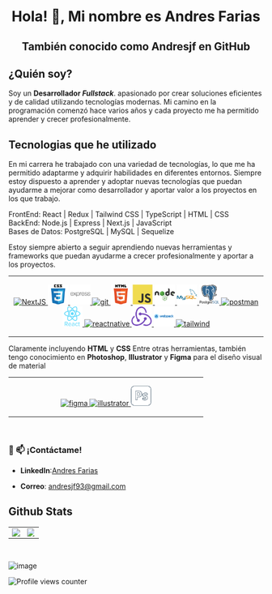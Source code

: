 
<h1 align="center">Hola! 👋, Mi nombre es Andres Farias</h1>
<h2 align="center">También conocido como Andresjf en GitHub</h2>

## ¿Quién soy? 
Soy un **Desarrollador _Fullstack_**.
 apasionado por crear soluciones eficientes y de calidad utilizando tecnologías modernas.
 Mi camino en la programación comenzó hace varios años y cada proyecto me ha permitido aprender y crecer profesionalmente.

## Tecnologias que he utilizado
En mi carrera he trabajado con una variedad de tecnologías, lo que me ha permitido adaptarme y adquirir habilidades en diferentes entornos.
Siempre estoy dispuesto a aprender y adoptar nuevas tecnologías que puedan ayudarme a mejorar como desarrollador y aportar valor a los proyectos en los que trabajo. 
<p>
  FrontEnd: React | Redux | Tailwind CSS | TypeScript | HTML | CSS <br>
  BackEnd: Node.js | Express | Next.js | JavaScript <br>
  Bases de Datos: PostgreSQL | MySQL | Sequelize
</p>
Estoy siempre abierto a seguir aprendiendo nuevas herramientas y frameworks que puedan ayudarme a crecer profesionalmente y aportar a los proyectos.

<table><tr><td valign="top" width="50%">
  <div align="center">  
<p >  <a href="https://nextjs.org/" target="_blank" rel="noreferrer"> <img src="https://profilinator.rishav.dev/skills-assets/nextjs.png" alt="NextJS" height="40"/> </a> <a href="https://www.w3schools.com/css/" target="_blank" rel="noreferrer"> <img src="https://raw.githubusercontent.com/devicons/devicon/master/icons/css3/css3-original-wordmark.svg" alt="css3" width="40" height="40"/> </a> <a href="https://expressjs.com" target="_blank" rel="noreferrer"> <img src="https://raw.githubusercontent.com/devicons/devicon/master/icons/express/express-original-wordmark.svg" alt="express" width="40" height="40"/> </a> <a href="https://git-scm.com/" target="_blank" rel="noreferrer"> <img src="https://www.vectorlogo.zone/logos/git-scm/git-scm-icon.svg" alt="git" width="40" height="40"/> </a> <a href="https://www.w3.org/html/" target="_blank" rel="noreferrer"> <img src="https://raw.githubusercontent.com/devicons/devicon/master/icons/html5/html5-original-wordmark.svg" alt="html5" width="40" height="40"/> </a> <a href="https://developer.mozilla.org/en-US/docs/Web/JavaScript" target="_blank" rel="noreferrer"> <img src="https://raw.githubusercontent.com/devicons/devicon/master/icons/javascript/javascript-original.svg" alt="javascript" width="40" height="40"/> </a> <a href="https://nodejs.org" target="_blank" rel="noreferrer"> <img src="https://raw.githubusercontent.com/devicons/devicon/master/icons/nodejs/nodejs-original-wordmark.svg" alt="nodejs" width="40" height="40"/> </a> <a href="https://www.mysql.com/" target="_blank" rel="noreferrer"> <img src="https://raw.githubusercontent.com/devicons/devicon/master/icons/mysql/mysql-original-wordmark.svg" alt="mysql" width="40" height="40"/> </a> <a href="https://www.postgresql.org" target="_blank" rel="noreferrer"> <img src="https://raw.githubusercontent.com/devicons/devicon/master/icons/postgresql/postgresql-original-wordmark.svg" alt="postgresql" width="40" height="40"/> </a> <a href="https://postman.com" target="_blank" rel="noreferrer"> <img src="https://www.vectorlogo.zone/logos/getpostman/getpostman-icon.svg" alt="postman" width="40" height="40"/> </a> <a href="https://reactjs.org/" target="_blank" rel="noreferrer"> <img src="https://raw.githubusercontent.com/devicons/devicon/master/icons/react/react-original-wordmark.svg" alt="react" width="40" height="40"/> </a> <a href="https://reactnative.dev/" target="_blank" rel="noreferrer"> <img src="https://reactnative.dev/img/header_logo.svg" alt="reactnative" width="40" height="40"/> </a> <a href="https://redux.js.org" target="_blank" rel="noreferrer"> <img src="https://raw.githubusercontent.com/devicons/devicon/master/icons/redux/redux-original.svg" alt="redux" width="40" height="40"/> </a> <a href="https://webpack.js.org" target="_blank" rel="noreferrer"> <img src="https://raw.githubusercontent.com/devicons/devicon/d00d0969292a6569d45b06d3f350f463a0107b0d/icons/webpack/webpack-original-wordmark.svg" alt="webpack" width="40" height="40"/> </a> <a href="https://tailwindcss.com/" target="_blank" rel="noreferrer"> <img src="https://www.vectorlogo.zone/logos/tailwindcss/tailwindcss-icon.svg" alt="tailwind" width="40" height="40"/> </a> </p> </p>
</div>
</table>
</td><td >

Claramente incluyendo **HTML** y **CSS**
Entre otras herramientas, también tengo conocimiento en **Photoshop**, **Illustrator** y **Figma** para el 
diseño visual de material
<table><tr><td valign="top" width="50%">
  <div align="center">  
<p > <a href="https://www.figma.com/" target="_blank" rel="noreferrer"> <img src="https://www.vectorlogo.zone/logos/figma/figma-icon.svg" alt="figma" width="40" height="40"/> </a> <a href="https://www.adobe.com/in/products/illustrator.html" target="_blank" rel="noreferrer"> <img src="https://www.vectorlogo.zone/logos/adobe_illustrator/adobe_illustrator-icon.svg" alt="illustrator" width="40" height="40"/> </a> <a href="https://www.photoshop.com/en" target="_blank" rel="noreferrer"> <img src="https://raw.githubusercontent.com/devicons/devicon/master/icons/photoshop/photoshop-line.svg" alt="photoshop" width="40" height="40"/> </a>

</div>

  </table>
<br/>  

<h3 align="left"> 📌 📫 ¡Contáctame! </h3>

-  **LinkedIn**:[Andres Farias](www.linkedin.com/in/andjf93)

-  **Correo**: andresjf93@gmail.com

## Github Stats  
<table><tr><td valign="top" width="50%">

<img src="https://github-readme-stats.vercel.app/api?username=Andresjf93&show_icons=true&count_private=true&hide_border=true" align="left" style="width: 100%" />

</td><td valign="top" width="50%">

<img src="https://github-readme-stats.vercel.app/api/top-langs/?username=Andresjf93&hide_border=true&layout=compact" align="left" style="width: 90%" />

</td></tr></table>  

<br/>  

![image](https://github.com/andresjf93/andresjf93/assets/129121808/46f47881-d8e9-4474-9c79-bb2c9ee34577)



     

![Profile views counter](https://komarev.com/ghpvc/?username=Andresjf93&&style=flat-square)  
  


<!--
**andresjf93/andresjf93** is a ✨ _special_ ✨ repository because its `README.md` (this file) appears on your GitHub profile.

-->
